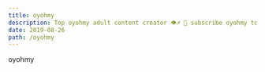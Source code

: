 ```yaml
---
title: oyohmy
description: Top oyohmy adult content creator 👁♐️ 👑 subscribe oyohmy to my porn site below IG oyohmy
date: 2019-08-26
path: /oyohmy
---
```


oyohmy